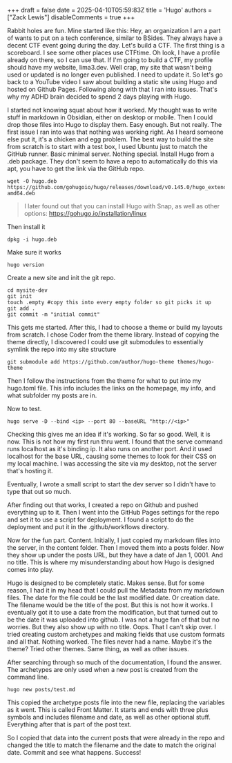 +++
draft = false
date = 2025-04-10T05:59:83Z
title = 'Hugo'
authors = ["Zack Lewis"]
disableComments = true
+++

Rabbit holes are fun. Mine started like this:
Hey, an organization I am a part of wants to put on a tech conference, similar to BSides. They always have a decent CTF event going during the day. Let's build a CTF. The first thing is a scoreboard. I see some other places use CTFtime. Oh look, I have a profile already on there, so I can use that. If I'm going to build a CTF, my profile should have my website, lima3.dev. Well crap, my site that wasn't being used or updated is no longer even published. I need to update it. So let's go back to a YouTube video I saw about building a static site using Hugo and hosted on Github Pages. Following along with that I ran into issues. That's why my ADHD brain decided to spend 2 days playing with Hugo. 

I started not knowing squat about how it worked. My thought was to write stuff in markdown in Obsidian, either on desktop or mobile. Then I could drop those files into Hugo to display them. Easy enough. But not really. The first issue I ran into was that nothing was working right. As I heard someone else put it, it's a chicken and egg problem. The best way to build the site from scratch is to start with a test box, I used Ubuntu just to match the GitHub runner. Basic minimal server. Nothing special. Install Hugo from a .deb package. They don't seem to have a repo to automatically do this via apt, you have to get the link via the GitHub repo. 

```
wget -O hugo.deb https://github.com/gohugoio/hugo/releases/download/v0.145.0/hugo_extended_0.145.0_linux-amd64.deb
```

> I later found out that you can install Hugo with Snap, as well as other options:
> https://gohugo.io/installation/linux

Then install it

```dpkg -i hugo.deb```

Make sure it works 

```hugo version ```

Create a new site and init the git repo. 

```hugo new site mysite-dev
cd mysite-dev
git init
touch .empty #copy this into every empty folder so git picks it up 
git add .
git commit -m "initial commit"
```

This gets me started. After this, I had to choose a theme or build my layouts from scratch. I chose Coder from the theme library. Instead of copying the theme directly,  I discovered I could use git submodules to essentially symlink the repo into my site structure

```git submodule add https://github.com/author/hugo-theme themes/hugo-theme```

Then I follow the instructions from the theme for what to put into my hugo.toml file. This info includes the links on the homepage, my info, and what subfolder my posts are in. 

Now to test.

```hugo serve -D --bind <ip> --port 80 --baseURL "http://<ip>"```

Checking this gives me an idea if it's working. So far so good. Well, it is now. This is not how my first run thru went. I found that the serve command runs localhost as it's binding ip. It also runs on another port.  And it used localhost for the base URL, causing some themes to look for their CSS on my local machine. I was accessing the site via my desktop, not the server that's hosting it. 

Eventually, I wrote a small script to start the dev server so I didn't have to type that out so much. 

After finding out that works, I created a repo on Github and pushed everything up to it. Then I went into the GitHub Pages settings for the repo and set it to use a script for deployment. I found a script to do the deployment and put it in the .github/workflows directory.  

Now for the fun part. Content. 
Initially, I just copied my markdown files into the server, in the content folder. Then I moved them into a posts folder. Now they show up under the posts URL,  but they have a date of Jan 1, 0001. And no title. This is where my misunderstanding about how Hugo is designed comes into play. 

Hugo is designed to be completely static. Makes sense. But for some reason, I had it in my head that I could pull the Metadata from my markdown files. The date for the file could be the last modified date. Or creation date. The filename would be the title of the post. But this is not how it works. I eventually got it to use a date from the modification, but that turned out to be the date it was uploaded into github. I was not a huge fan of that but no worries. But they also show up with no title. Oops. That I can't skip over. I tried creating custom archetypes and making fields that use custom formats and all that. Nothing worked. The files never had a name. Maybe it's the theme? Tried other themes. Same thing, as well as other issues. 

After searching through so much of the documentation, I found the answer. The archetypes are only used when a new post is created from the command line. 

```hugo new posts/test.md```

This copied the archetype posts file into the new file, replacing the variables as it went. This is called Front Matter. It starts and ends with three plus symbols and includes filename and date, as well as other optional stuff. Everything after that is part of the post text. 

So I copied that data into the current posts that were already in the repo and changed the title to match the filename and the date to match the original date. Commit and see what happens. Success!

